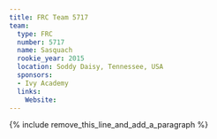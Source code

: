 ```yaml
---
title: FRC Team 5717
team:
  type: FRC
  number: 5717
  name: Sasquach
  rookie_year: 2015
  location: Soddy Daisy, Tennessee, USA
  sponsors:
  - Ivy Academy
  links:
    Website:
---
```


{% include remove_this_line_and_add_a_paragraph %}